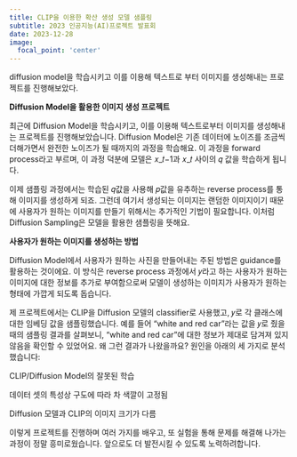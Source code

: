 ```yaml
---
title: CLIP을 이용한 확산 생성 모델 샘플링
subtitle: 2023 인공지능(AI)프로젝트 발표회
date: 2023-12-28
image:
  focal_point: 'center'
---
```


diffusion model을 학습시키고 이를 이용해 텍스트로 부터 이미지를 생성해내는 프로젝트를 진행해보았다. 

<!--more-->

**Diffusion Model을 활용한 이미지 생성 프로젝트**

최근에 Diffusion Model을 학습시키고, 이를 이용해 텍스트로부터 이미지를 생성해내는 프로젝트를 진행해보았습니다. Diffusion Model은 기존 데이터에 노이즈를 조금씩 더해가면서 완전한 노이즈가 될 때까지의 과정을 학습해요. 이 과정을 forward process라고 부르며, 이 과정 덕분에 모델은 𝑥_𝑡−1과 𝑥_𝑡 사이의 𝑞 값을 학습하게 됩니다.



이제 샘플링 과정에서는 학습된 𝑞값을 사용해 𝑝값을 유추하는 reverse process를 통해 이미지를 생성하게 되죠. 그런데 여기서 생성되는 이미지는 랜덤한 이미지이기 때문에 사용자가 원하는 이미지를 만들기 위해서는 추가적인 기법이 필요합니다. 이처럼 Diffusion Sampling은 모델을 활용한 샘플링을 뜻해요.



**사용자가 원하는 이미지를 생성하는 방법**

Diffusion Model에서 사용자가 원하는 사진을 만들어내는 주된 방법은 guidance를 활용하는 것이에요. 이 방식은 reverse process 과정에서 𝑦라고 하는 사용자가 원하는 이미지에 대한 정보를 추가로 부여함으로써 모델이 생성하는 이미지가 사용자가 원하는 형태에 가깝게 되도록 돕습니다.




제 프로젝트에서는 CLIP을 Diffusion 모델의 classifier로 사용했고, 𝑦로 각 클래스에 대한 임베딩 값을 샘플링했습니다. 예를 들어 “white and red car”라는 값을 𝑦로 줬을 때의 샘플링 결과를 살펴보니, “white and red car”에 대한 정보가 제대로 담겨져 있지 않음을 확인할 수 있었어요. 왜 그런 결과가 나왔을까요? 원인을 아래의 세 가지로 분석했습니다:




CLIP/Diffusion Model의 잘못된 학습


데이터 셋의 특성상 구도에 따라 차 색깔이 고정됨


Diffusion 모델과 CLIP의 이미지 크기가 다름




이렇게 프로젝트를 진행하며 여러 가지를 배우고, 또 실험을 통해 문제를 해결해 나가는 과정이 정말 흥미로웠습니다. 앞으로도 더 발전시킬 수 있도록 노력하려합니다.<br><br>
